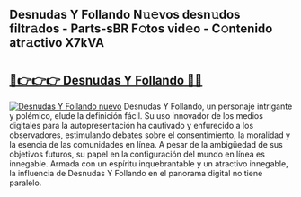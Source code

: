 ## Desnudas Y Follando N𝚞𝚎vos desn𝚞dos filtr𝚊dos - Parts-sBR F𝚘tos vid𝚎o - C𝚘ntenido atr𝚊ctivo X7kVA

# <h2><a href="http://mb6qo5.tromn.icu/?c=Desnudas+Y+Follando">🔗👉👉👉 Desnudas Y Follando 🔗🔗</a></h2>

[![Desnudas Y Follando nuevo](https://i.imgur.com/pEAQMta.gif)](http://mb6qo5.tromn.icu/?c=Desnudas+Y+Follando)
Desnudas Y Follando, un personaje intrigante y polémico, elude la definición fácil. Su uso innovador de los medios digitales para la autopresentación ha cautivado y enfurecido a los observadores, estimulando debates sobre el consentimiento, la moralidad y la esencia de las comunidades en línea. A pesar de la ambigüedad de sus objetivos futuros, su papel en la configuración del mundo en línea es innegable. Armada con un espíritu inquebrantable y un atractivo innegable, la influencia de Desnudas Y Follando en el panorama digital no tiene paralelo.
